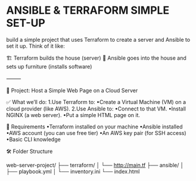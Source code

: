 # ANSIBLE & TERRAFORM SIMPLE SET-UP
build a simple project that uses Terraform to create a server and Ansible to set it up. Think of it like:

🏗️ Terraform builds the house (server)
🧹 Ansible goes into the house and sets up furniture (installs software)

⸻

🧪 Project: Host a Simple Web Page on a Cloud Server

✅ What we’ll do:
1.Use Terraform to:
•Create a Virtual Machine (VM) on a cloud provider (like AWS).
2.Use Ansible to:
•Connect to that VM.
•Install NGINX (a web server).
•Put a simple HTML page on it.

🧰 Requirements
•Terraform installed on your machine
•Ansible installed
•AWS account (you can use free tier)
•An AWS key pair (for SSH access)
•Basic CLI knowledge

🛠️ Folder Structure

web-server-project/
├── terraform/
│   └── http://main.tf
├── ansible/
│   ├── playbook.yml
│   └── inventory.ini
└── index.html
